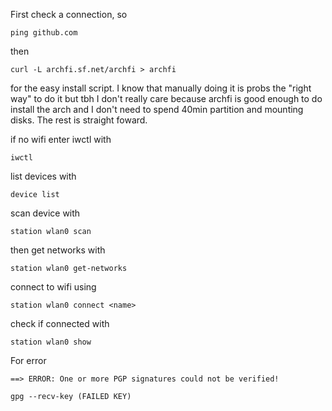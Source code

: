 First check a connection, so 
```shell
ping github.com
```

then 
```
curl -L archfi.sf.net/archfi > archfi
```
for the easy install script. I know that manually doing it is probs the "right way" to do it but tbh I don't really care because archfi is good enough to do install the arch and I don't need to spend 40min partition and mounting disks. The rest is straight foward. 

if no wifi 
enter iwctl with 
```
iwctl
```
list devices with 
```
device list
```
scan device with 
```
station wlan0 scan
```
then get networks with 
```
station wlan0 get-networks
```
connect to wifi using 
```
station wlan0 connect <name>
```
check if connected with 
```
station wlan0 show
```
For error
```shell
==> ERROR: One or more PGP signatures could not be verified!
```
```
gpg --recv-key (FAILED KEY)
```
